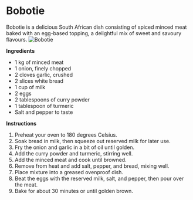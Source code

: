 # Bobotie
Bobotie is a delicious South African dish consisting of spiced minced meat baked with an egg-based topping, a delightful mix of sweet and savoury flavours.
![Bobotie](https://source.unsplash.com/random/?bobotie)

**Ingredients**
- 1 kg of minced meat
- 1 onion, finely chopped
- 2 cloves garlic, crushed
- 2 slices white bread
- 1 cup of milk
- 2 eggs
- 2 tablespoons of curry powder
- 1 tablespoon of turmeric
- Salt and pepper to taste

**Instructions**
1. Preheat your oven to 180 degrees Celsius.
2. Soak bread in milk, then squeeze out reserved milk for later use.
3. Fry the onion and garlic in a bit of oil until golden.
4. Add the curry powder and turmeric, stirring well.
5. Add the minced meat and cook until browned.
6. Remove from heat and add salt, pepper, and bread, mixing well.
7. Place mixture into a greased ovenproof dish.
8. Beat the eggs with the reserved milk, salt, and pepper, then pour over the meat.
9. Bake for about 30 minutes or until golden brown.
